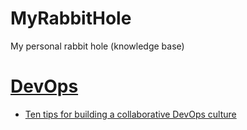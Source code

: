 # MyRabbitHole

My personal rabbit hole (knowledge base)

# [DevOps](./DevOps)

* [Ten tips for building a collaborative DevOps culture](./DevOps/ten_tips_for_building_collaborative_DevOps_culture.md)


